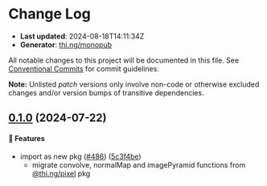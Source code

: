 # Change Log

- **Last updated**: 2024-08-18T14:11:34Z
- **Generator**: [thi.ng/monopub](https://thi.ng/monopub)

All notable changes to this project will be documented in this file.
See [Conventional Commits](https://conventionalcommits.org/) for commit guidelines.

**Note:** Unlisted _patch_ versions only involve non-code or otherwise excluded changes
and/or version bumps of transitive dependencies.

## [0.1.0](https://github.com/thi-ng/umbrella/tree/@thi.ng/pixel-convolve@0.1.0) (2024-07-22)

#### 🚀 Features

- import as new pkg ([#486](https://github.com/thi-ng/umbrella/issues/486)) ([5c3f4be](https://github.com/thi-ng/umbrella/commit/5c3f4be))
  - migrate convolve, normalMap and imagePyramid functions
    from [@thi.ng/pixel](https://github.com/thi-ng/umbrella/tree/main/packages/pixel) pkg
